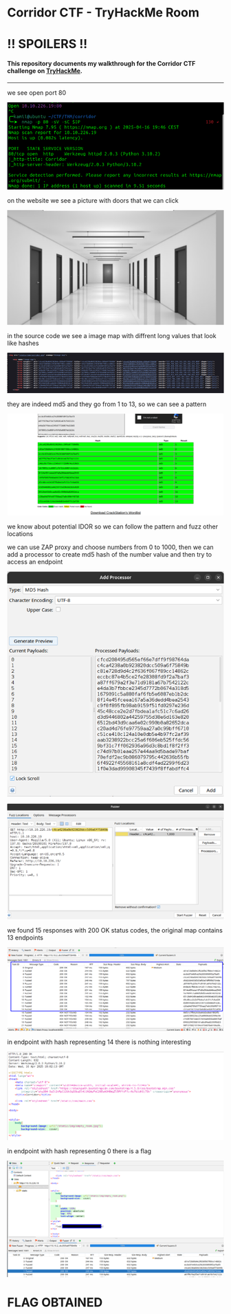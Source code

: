 # Corridor CTF - TryHackMe Room
# **!! SPOILERS !!**
#### This repository documents my walkthrough for the **Corridor** CTF challenge on [TryHackMe](https://tryhackme.com/room/corridor). 
---


we see open port 80 

![scn](imgs/scn.png "scn")

on the website we see a picture with doors that we can click

![d](imgs/d.png "d")

in the source code we see a image map with diffrent long values that look like hashes

![map](imgs/map.png "map")

they are indeed md5 and they go from 1 to 13, so we can see a pattern

![c](imgs/c.png "c")

we know about potential IDOR so we can follow the pattern and fuzz other locations

we can use ZAP proxy and choose numbers from 0 to 1000, then we can add a processor to create md5 hash of the number value and then try to access an endpoint

![z5](imgs/z5.png "z5")

![ff](imgs/ff.png "ff")

we found 15 responses with 200 OK status codes, the original map contains 13 endpoints

![co](imgs/co.png "co")

in endpoint with hash representing 14 there is nothing interesting

![n](imgs/n.png "n")

in endpoint with hash representing 0 there is a flag

![f1](imgs/f1.png "f1")

# FLAG OBTAINED
